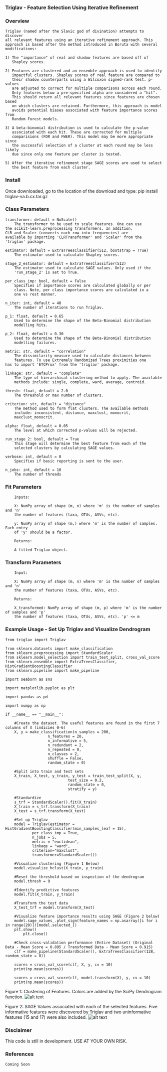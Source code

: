 ### Triglav - Feature Selection Using Iterative Refinement

### Overview
    Triglav (named after the Slavic god of divination) attempts to discover
    all relevant features using an iterative refinement approach. This
    approach is based after the method introduced in Boruta with several
    modifications:
    
    1) The "importance" of real and shadow features are based off of
       Shapley scores.
       
    2) Features are clustered and an ensemble approach is used to identify 
       impactful clusters. Shapley scores of real feature are compared to 
       their shadow counterparts using a Wilcoxon signed-rank test. p-values 
       are adjusted to correct for multiple comparisons across each round. 
       Only features below a pre-specified alpha are considered a "hit".
       This should return all relevant features since features are chosen based
       on which clusters are retained. Furthermore, this approach is model
       avoids potential biases associated with feature importance scores from
       Random Forest models.
       
    3) A beta-binomial distribution is used to calculate the p-value
       associated with each hit. These are corrected for multiple
       comparisions (FDR and FWER). This model may be more appropriate since
       the successful selection of a cluster at each round may be less likely
       due since only one feature per cluster is tested.
        
    5) After the iterative refinement stage SAGE scores are used to select
       the best feature from each cluster.

### Install
Once downloaded, go to the location of the download and type:
    pip install triglav-va.b.cx.tar.gz
    
### Class Parameters

    transformer: default = NoScale()
    	The transformer to be used to scale features. One can use
	the scikit-learn.preprocessing transformers. In addition,
	CLR and Scaler (converts each row into frequencies) are
	available by importing 'CLRTransformer' and 'Scaler' from the
	'triglav' package.
	
    estimator: default = ExtraTreesClassifier(512, bootstrap = True)
        The estimator used to calculate Shapley scores.

    stage_2_estimator: default = ExtraTreesClassifier(512)
        The estimator used to calculate SAGE values. Only used if the
        'run_stage_2' is set to True.
	
    per_class_imp: bool, default = False
        Specifies if importance scores are calculated globally or per
        class. Note, per class importance scores are calculated in a
        one vs rest manner.

    n_iter: int, default = 40
        The number of iterations to run Triglav.

    p_1: float, default = 0.65
        Used to determine the shape of the Beta-Binomial distribution
        modelling hits.

    p_2: float, default = 0.30
        Used to determine the shape of the Beta-Binomial distribution
        modelling failures.

    metric: str, default = "correlation"
        The dissimilarity measure used to calculate distances between
        features. To use Extremely Randomized Trees proximities one
	has to import 'ETCProx' from the 'triglav' package.

    linkage: str, default = "complete"
        The type of hierarchical clustering method to apply. The available
        methods include: single, complete, ward, average, centroid.

    thresh: float, default = 2.0
        The threshold or max number of clusters.

    criterion: str, default = "distance"
        The method used to form flat clusters. The available methods
        include: inconsistent, distance, maxclust, monocrit,
        maxclust_monocrit.

    alpha: float, default = 0.05
        The level at which corrected p-values will be rejected.

    run_stage_2: bool, default = True
        This stage will determine the best feature from each of the
        selected clusters by calculating SAGE values.

    verbose: int, default = 0
        Specifies if basic reporting is sent to the user.

    n_jobs: int, default = 10
        The number of threads
            
### Fit Parameters
        Inputs:

        X: NumPy array of shape (m, n) where 'm' is the number of samples and 'n'
        the number of features (taxa, OTUs, ASVs, etc).

        y: NumPy array of shape (m,) where 'm' is the number of samples. Each entry
        of 'y' should be a factor.

        Returns:

        A fitted Triglav object.

### Transform Parameters
        Input:

        X: NumPy array of shape (m, n) where 'm' is the number of samples and 'n'
        the number of features (taxa, OTUs, ASVs, etc).

        Returns:

        X_transformed: NumPy array of shape (m, p) where 'm' is the number of samples and 'p'
        the number of features (taxa, OTUs, ASVs, etc). 'p' <= m
        
### Example Usage - Set Up Triglav and Visualize Dendrogram
	from triglav import Triglav

	from sklearn.datasets import make_classification
	from sklearn.preprocessing import StandardScaler
	from sklearn.model_selection import train_test_split, cross_val_score
	from sklearn.ensemble import ExtraTreesClassifier, HistGradientBoostingClassifier
	from sklearn.pipeline import make_pipeline

	import seaborn as sns
	
	import matplotlib.pyplot as plt
	
	import pandas as pd
	
	import numpy as np

	if __name__ == "__main__":

	    #Create the dataset. The useful features are found in the first 7 columns of X (indicies 0-6)
	    X, y = make_classification(n_samples = 200,
				       n_features = 20,
				       n_informative = 5,
				       n_redundant = 2,
				       n_repeated = 0,
				       n_classes = 2,
				       shuffle = False,
				       random_state = 0)

	    #Split into train and test sets
	    X_train, X_test, y_train, y_test = train_test_split(X, y, 
								test_size = 0.2, 
								random_state = 0, 
								stratify = y)

	    #Standardize
	    s_trf = StandardScaler().fit(X_train)
	    X_train = s_trf.transform(X_train)
	    X_test = s_trf.transform(X_test)

	    #Set up Triglav
	    model = Triglav(estimator = HistGradientBoostingClassifier(min_samples_leaf = 15),
			    per_class_imp = True, 
			    n_jobs = 5, 
			    metric = "euclidean",
			    linkage = "ward", 
			    criterion="maxclust",
			    transformer=StandardScaler())

	    #Visualize clustering (Figure 1 Below)
	    model.visualize_hclust(X_train, y_train)
	    
	    #Reset the threshold based on inspection of the dendrogram
	    model.thresh = 9

	    #Identify predictive features
	    model.fit(X_train, y_train)

	    #Transform the test data
	    X_test_trf = model.transform(X_test)
	    
	    #Visualize feature importance results using SAGE (Figure 2 below)
	    model.sage_values_.plot_sign(feature_names = np.asarray([i for i in range(20)])[model.selected_])
	    plt.show()
    	    plt.close()

	    #Check cross-validation performance (Entire Dataset) (Original Data - Mean Score = 0.895 / Transformed Data - Mean Score = 0.915)
	    clf = make_pipeline(StandardScaler(), ExtraTreesClassifier(128, random_state = 0))
	    
	    scores = cross_val_score(clf, X, y, cv = 10)
	    print(np.mean(scores))

	    scores = cross_val_score(clf, model.transform(X), y, cv = 10)
	    print(np.mean(scores))	    
    
Figure 1: Clustering of Features. Colors are added by the SciPy Dendrogram function.
![alt text](https://github.com/jrudar/Triglav/blob/main/Triglav_Dend.jpg?raw=true)

Figure 2: SAGE Values associated with each of the selected features. Five informative
features were discovered by Triglav and two uninformative features (15 and 17) were
also included.
![alt text](https://github.com/jrudar/Triglav/blob/main/sage_values.jpeg?raw=true)
    
### Disclaimer
This code is still in development. USE AT YOUR OWN RISK.

### References

	Coming Soon

